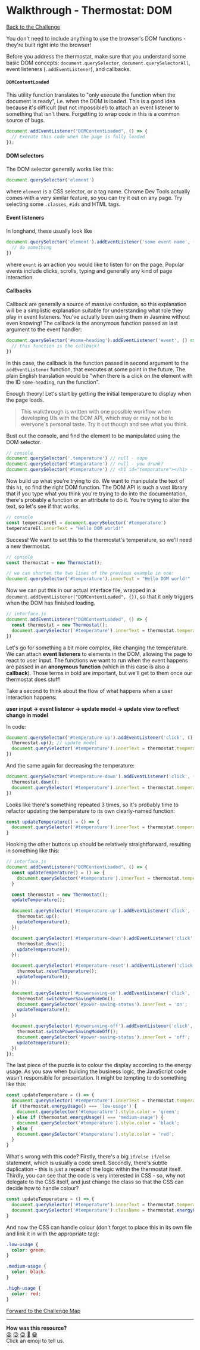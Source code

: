 # Walkthrough - Thermostat: DOM

[Back to the Challenge](../dom.md)

You don't need to include anything to use the browser's DOM functions - they're built right into the browser!

Before you address the thermostat, make sure that you understand some basic DOM concepts: `document.querySelector`, `document.querySelectorAll`, event listeners (`.addEventListener`), and callbacks.

#### `DOMContentLoaded`

This utility function translates to "only execute the function when the document is ready", i.e. when the DOM is loaded. This is a good idea because it's difficult (but not impossible!) to attach an event listener to something that isn't there. Forgetting to wrap code in this is a common source of bugs.

```javascript
document.addEventListener("DOMContentLoaded", () => {
  // Execute this code when the page is fully loaded
});
```

#### DOM selectors

The DOM selector generally works like this:

```javascript
document.querySelector('element')
```

where `element` is a CSS selector, or a tag name. Chrome Dev Tools actually comes with a very similar feature, so you can try it out on any page. Try selecting some `.classes`, `#ids` and HTML tags.

#### Event listeners

In longhand, these usually look like

```javascript
document.querySelector('element').addEventListener('some event name', () => {
  // do something
})
```

where `event` is an action you would like to listen for on the page. Popular events include clicks, scrolls, typing and generally any kind of page interaction.

#### Callbacks

Callback are generally a source of massive confusion, so this explanation will be a simplistic explanation suitable for understanding what role they play in event listeners. You've actually been using them in Jasmine without even knowing! The callback is the anonymous function passed as last argument to the event handler:

```javascript
document.querySelector('#some-heading').addEventListener('event', () => {
  // this function is the callback!
})
```

In this case, the callback is the function passed in second argument to the `addEventListener` function, that executes at some point in the future. The plain English translation would be "when there is a click on the element with the ID `some-heading`, run the function".

Enough theory! Let's start by getting the initial temperature to display when the page loads.

>This walkthrough is written with one possible workflow when developing UIs with the DOM API, which may or may not be to everyone's personal taste. Try it out though and see what you think.

Bust out the console, and find the element to be manipulated using the DOM selector.

```javascript
// console
document.querySelector('.temperature') // null - nope
document.querySelector('#tamparatare') // null - you drunk?
document.querySelector('#temperature') // <h1 id="temperature"></h1> - bingo!
```

Now build up what you're trying to do. We want to manipulate the text of this `h1`, so find the right DOM function. The DOM API is such a vast library that if you type what you think you're trying to do into the documentation, there's probably a function or an attribute to do it. You're trying to alter the text, so let's see if that works.

```javascript
// console
const temperatureEl = document.querySelector('#temperature')
temperatureEl.innerText = "Hello DOM world!"
```

Success! We want to set this to the thermostat's temperature, so we'll need a new thermostat.

```javascript
// console
const thermostat = new Thermostat();

// we can shorten the two lines of the previous example in one:
document.querySelector('#temperature').innerText = "Hello DOM world!"
```

Now we can put this in our actual interface file, wrapped in a `document.addEventListener("DOMContentLoaded", {})`, so that it only triggers when the DOM has finished loading.

```javascript
// interface.js
document.addEventListener("DOMContentLoaded", () => {
  const thermostat = new Thermostat();
  document.querySelector('#temperature').innerText = thermostat.temperature
})
```

Let's go for something a bit more complex, like changing the temperature. We can attach **event listeners** to elements in the DOM, allowing the page to react to user input. The functions we want to run when the event happens are passed in an **anonymous function** (which in this case is also a **callback**). Those terms in bold are important, but we'll get to them once our thermostat does stuff!

Take a second to think about the flow of what happens when a user interaction happens:

**user input -> event listener -> update model -> update view to reflect change in model**

In code:

```javascript
document.querySelector('#temperature-up').addEventListener('click', () => { // event listener
  thermostat.up(); // update model
  document.querySelector('#temperature').innerText = thermostat.temperature; // update view
})
```

And the same again for decreasing the temperature:

```javascript
document.querySelector('#temperature-down').addEventListener('click', () => {
  thermostat.down();
  document.querySelector('#temperature').innerText = thermostat.temperature;
})
```

Looks like there's something repeated 3 times, so it's probably time to refactor updating the temperature to its own clearly-named function:

```javascript
const updateTemperature() = () => {
  document.querySelector('#temperature').innerText = thermostat.temperature;
}
```

Hooking the other buttons up should be relatively straightforward, resulting in something like this:

```javascript
// interface.js
document.addEventListener("DOMContentLoaded", () => {
  const updateTemperature() = () => {
    document.querySelector('#temperature').innerText = thermostat.temperature;
  }

  const thermostat = new Thermostat();
  updateTemperature();

  document.querySelector('#temperature-up').addEventListener('click', () => {
    thermostat.up();
    updateTemperature();
  });

  document.querySelector('#temperature-down').addEventListener('click', () => {
    thermostat.down();
    updateTemperature();
  });

  document.querySelector('#temperature-reset').addEventListener('click', () => {
    thermostat.resetTemperature();
    updateTemperature();
  });

  document.querySelector('#powersaving-on').addEventListener('click', () => {
    thermostat.switchPowerSavingModeOn();
    document.querySelector('#power-saving-status').innerText = 'on';
    updateTemperature();
  })

  document.querySelector('#powersaving-off').addEventListener('click', () => {
    thermostat.switchPowerSavingModeOff();
    document.querySelector('#power-saving-status').innerText = 'off';
    updateTemperature();
  })
});
```

The last piece of the puzzle is to colour the display according to the energy usage. As you saw when building the business logic, the JavaScript code wasn't responsible for presentation. It might be tempting to do something like this:

```javascript
const updateTemperature = () => {
  document.querySelector('#temperature').innerText = thermostat.temperature;
  if (thermostat.energyUsage() === 'low-usage') {
    document.querySelector('#temperature').style.color = 'green';
  } else if (thermostat.energyUsage() === 'medium-usage') {
    document.querySelector('#temperature').style.color = 'black';
  } else {
    document.querySelector('#temperature').style.color = 'red';
  }
}
```

What's wrong with this code? Firstly, there's a big `if/else if/else` statement, which is usually a code smell. Secondly, there's subtle duplication - this is just a repeat of the logic within the thermostat itself. Thirdly, you can see that the code is very interested in CSS - so, why not delegate to the CSS itself, and just change the class so that the CSS can decide how to handle colour?

```javascript
const updateTemperature = () => {
  document.querySelector('#temperature').innerText = thermostat.temperature;
  document.querySelector('#temperature').className = thermostat.energyUsage();
}
```

And now the CSS can handle colour (don't forget to place this in its own file and link it in with the appropriate tag):

```css
.low-usage {
  color: green;
}

.medium-usage {
  color: black;
}

.high-usage {
  color: red;
}
```

[Forward to the Challenge Map](../README.md)

<!-- BEGIN GENERATED SECTION DO NOT EDIT -->

---

**How was this resource?**  
[😫](https://airtable.com/shrUJ3t7KLMqVRFKR?prefill_Repository=course&prefill_File=thermostat_es6/walkthroughs/dom.md&prefill_Sentiment=😫) [😕](https://airtable.com/shrUJ3t7KLMqVRFKR?prefill_Repository=course&prefill_File=thermostat_es6/walkthroughs/dom.md&prefill_Sentiment=😕) [😐](https://airtable.com/shrUJ3t7KLMqVRFKR?prefill_Repository=course&prefill_File=thermostat_es6/walkthroughs/dom.md&prefill_Sentiment=😐) [🙂](https://airtable.com/shrUJ3t7KLMqVRFKR?prefill_Repository=course&prefill_File=thermostat_es6/walkthroughs/dom.md&prefill_Sentiment=🙂) [😀](https://airtable.com/shrUJ3t7KLMqVRFKR?prefill_Repository=course&prefill_File=thermostat_es6/walkthroughs/dom.md&prefill_Sentiment=😀)  
Click an emoji to tell us.

<!-- END GENERATED SECTION DO NOT EDIT -->